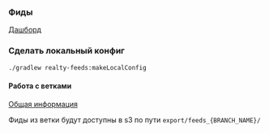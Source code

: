 ### Фиды

[Дашборд](https://grafana.vertis.yandex-team.ru/d/mr44I8Mnz/realty-feeds?orgId=1)

### Сделать локальный конфиг

```bash
./gradlew realty-feeds:makeLocalConfig   
```

#### Работа с ветками
[Общая информация](../realty-datatypes-shiva-core/README.md)

Фиды из ветки будут доступны в s3 по пути ```export/feeds_{BRANCH_NAME}/```
